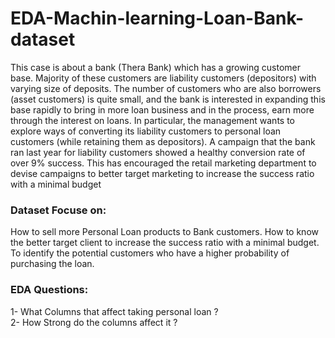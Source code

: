 # EDA-Machin-learning-Loan-Bank-dataset

This case is about a bank (Thera Bank) which has a growing customer base. Majority of these customers are liability customers (depositors) with varying size of deposits. The number of customers who are also borrowers (asset customers) is quite small, and the bank is interested in expanding this base rapidly to bring in more loan business and in the process, earn more through the interest on loans. In particular, the management wants to explore ways of converting its liability customers to personal loan customers (while retaining them as depositors). A campaign that the bank ran last year for liability customers showed a healthy conversion rate of over 9% success. This has encouraged the retail marketing department to devise campaigns to better target marketing to increase the success ratio with a minimal budget

<h3>Dataset Focuse on:</h3>
How to sell more Personal Loan products to Bank customers.
How to know the better target client to increase the success ratio with a minimal budget.
To identify the potential customers who have a higher probability of purchasing the loan.

<h3>EDA Questions:</h3>
1- What Columns that affect taking personal loan ? <br>
2- How Strong do the columns affect it ?
